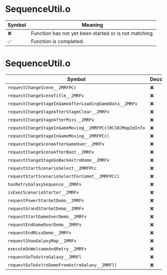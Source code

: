 # SequenceUtil.o
| Symbol | Meaning 
| ------------- | ------------- 
| :x: | Function has not yet been started or is not matching. 
| :white_check_mark: | Function is completed. 


# SequenceUtil.o
| Symbol | Decompiled? |
| ------------- | ------------- |
| `requestChangeScene__2MRFPCc` | :x: |
| `requestChangeSceneTitle__2MRFv` | :x: |
| `requestChangeStageInGameAfterLoadingGameData__2MRFv` | :x: |
| `requestChangeStageAfterStageClear__2MRFv` | :x: |
| `requestChangeStageAfterMiss__2MRFv` | :x: |
| `requestChangeStageInGameMoving__2MRFPCclRC10JMapIdInfo` | :x: |
| `requestChangeStageInGameMoving__2MRFPCcl` | :x: |
| `requestChangeSceneAfterGameOver__2MRFv` | :x: |
| `requestChangeSceneAfterBoot__2MRFv` | :x: |
| `requestChangeStageGoBackAstroDome__2MRFv` | :x: |
| `requestStartScenarioSelect__2MRFPCc` | :x: |
| `requestStartScenarioSelectForComet__2MRFPCcl` | :x: |
| `hasRetryGalaxySequence__2MRFv` | :x: |
| `isExecScenarioStarter__2MRFv` | :x: |
| `requestPowerStarGetDemo__2MRFv` | :x: |
| `requestGrandStarGetDemo__2MRFv` | :x: |
| `requestStartGameOverDemo__2MRFv` | :x: |
| `requestEndGameOverDemo__2MRFv` | :x: |
| `requestEndMissDemo__2MRFv` | :x: |
| `requestShowGalaxyMap__2MRFv` | :x: |
| `executeOnWelcomeAndRetry__2MRFv` | :x: |
| `requestGoToAstroGalaxy__2MRFl` | :x: |
| `requestGoToAstroDomeFromAstroGalaxy__2MRFll` | :x: |
